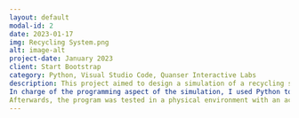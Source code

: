 ```yaml
---
layout: default
modal-id: 2
date: 2023-01-17
img: Recycling System.png
alt: image-alt
project-date: January 2023
client: Start Bootstrap
category: Python, Visual Studio Code, Quanser Interactive Labs
description: This project aimed to design a simulation of a recycling sorting plant that transports sorted containers of unique material (plastic, metal, paper) and types (clean, dirty).
In charge of the programming aspect of the simulation, I used Python to develop five functions for the Quanser robot (Q-bot) to sort containers: dispense, load, transfer, deposit, and return_home.
Afterwards, the program was tested in a physical environment with an actual Q-bot, which succeeded in transporting a few actual containers given a specific distance.
---
```

